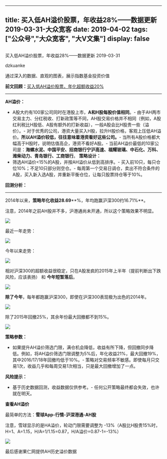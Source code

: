 
---
title:   买入低AH溢价股票，年收益28%——数据更新 2019-03-31-大众宽客
date: 2019-04-02
tags: ["公众号","大众宽客", "大V文集"]
display: false
---


## 



买入低AH溢价股票，年收益28%——数据更新 2019-03-31




dzkuanke




通过深入的数据、直观的图表，展示指数基金投资价值




**前文回顾：[](http://mp.weixin.qq.com/s?__biz=MzAwMTc1MDcwNw==&amp;mid=2648273776&amp;idx=1&amp;sn=187d335cea1ec58f516b9024a81582e0&amp;chksm=82f930acb58eb9baf4f6015ed6ae6f067a772f442d746e10285459fa0bcf8242dc1f4121d4de&amp;scene=21#wechat_redirect)**[买入低AH溢价股票，年化超额收益20%](http://mp.weixin.qq.com/s?__biz=MzAwMTc1MDcwNw==&amp;mid=2648273776&amp;idx=1&amp;sn=187d335cea1ec58f516b9024a81582e0&amp;chksm=82f930acb58eb9baf4f6015ed6ae6f067a772f442d746e10285459fa0bcf8242dc1f4121d4de&amp;scene=21#wechat_redirect)

****

**AH溢价：**
- A股大约有100家公司同时在港股上市，**A和H股每股价值相同**。- 由于AH两市交易主力、分红税收、打新政策等不同，AH股交易价格并不相同（例如，A股红利税比H股低、A股有额外的打新收益），一般A股会比H股贵一些（溢价）。- 对于优秀的公司，港资大量买入H股，拉升H股价格，客观上压低AH溢价。**所以AH溢价较低，往往意味着港资看好这些公司。**- 当所有A股价格都大幅高于H股时，说明估值高企，港资不看好A股。- 当前AH溢价最低的10家公司是：**海螺水泥、中国平安、招商银行宁沪高速、<strong style="white-space: normal;">福耀玻璃**、**<strong style="white-space: normal;">中石化、万科、潍柴动力、青岛银行、工商银行**</strong></strong>。
**策略设计：**
- 筛选AH溢价&lt;15%的A股，并按AH溢价从低到高排序。- 买入前10只，每只仓位10%；不足10只部分则空仓。- 每周第一个交易日调仓，卖出不符合条件的A股，买入新入选A股，并重新平衡仓位，让每只股票持仓等于10%。


**回测分析：**

****

2014年以来，**策略年化收益28.69****%，年均跑赢沪深300约16.71%**。

注意，2014年之前AH股并不多，沪港通尚未开通，所以这个策略效果不明显。

<img class="rich_pages" data-copyright="0" data-ratio="0.45161290322580644" data-s="300,640" src="https://mmbiz.qpic.cn/mmbiz_png/PKw3FQPmhIjt6fTgUrW2ibKHgZKMolrDeiblj857nFaJkvtjwY6pPbDEDmsUlux1VsY7npuaZXFbBmUm8Msz1IwQ/640?wx_fmt=png" data-type="png" data-w="1426" style=""/>



最近一年走势：

<img class="rich_pages" data-copyright="0" data-ratio="0.44929577464788734" data-s="300,640" src="https://mmbiz.qpic.cn/mmbiz_png/PKw3FQPmhIjt6fTgUrW2ibKHgZKMolrDeicIQt2SojWGvubeYraKyF4r8wHcCPjPkSXZicedE8B7tzfqIdCo5Nciag/640?wx_fmt=png" data-type="png" data-w="1420" style=""/>



今年以来走势：

<img class="" data-copyright="0" data-ratio="0.46088193456614507" data-s="300,640" src="https://mmbiz.qpic.cn/mmbiz_png/PKw3FQPmhIjt6fTgUrW2ibKHgZKMolrDeSJ0wxparicjBpnbibJLJG9xNOBib5cOjiabQ0nFhTz919dF6GJwn9Q111A/640?wx_fmt=png" data-type="png" data-w="1406" style="white-space: normal;"/>





相对沪深300的超额收益很稳定，只在A股发疯的2015年上半年（提前判断出下跌风险，应该表扬） 和 **今年短暂落后**。

<img class="rich_pages" data-copyright="0" data-ratio="0.46175637393767704" data-s="300,640" src="https://mmbiz.qpic.cn/mmbiz_png/PKw3FQPmhIjt6fTgUrW2ibKHgZKMolrDeMBVmzkg2dI0EVibapxp5tUpGBZcPR19sZTmsZhBLVpich949GTNTedSA/640?wx_fmt=png" data-type="png" data-w="1412" style=""/>



**除了今年**，每年都跑赢沪深300，即使在沪深300表现极为出色的2014年。

<img class="rich_pages" data-copyright="0" data-ratio="0.502127659574468" data-s="300,640" src="https://mmbiz.qpic.cn/mmbiz_png/PKw3FQPmhIjt6fTgUrW2ibKHgZKMolrDemYDkeAcwCVArB8bWibH6oibBNoV9NkXL2ib4O0MTcAHiaMwe08hkXKKK4w/640?wx_fmt=png" data-type="png" data-w="1410" style=""/>



除了2015年回撤25%，其余年份最大回撤都不到15%。

<img class="rich_pages" data-copyright="0" data-ratio="0.5070821529745042" data-s="300,640" src="https://mmbiz.qpic.cn/mmbiz_png/PKw3FQPmhIjt6fTgUrW2ibKHgZKMolrDeTx2WRicnzhv8ln9YrgOWZjqj9msNDPTWVxXlytZdXvjhmiah4VqgJxrQ/640?wx_fmt=png" data-type="png" data-w="1412" style=""/>



**策略参数：**
- 如果提升AH溢价筛选门限，满仓机会降低，收益有所下降，但回撤同步降低。例如，将AH溢价筛选门限调整为5%后，年化收益21%，最大回撤19%，其中2016/17/18年回撤均低于10%。- 策略对交易频率不敏感。即使每月只交易1次，收益几乎和每周交易1次相当，只是最大回撤增加了一点。


**风险提示：**
- 基于历史数据回测，收益数据仅供参考。- 任何公开策略最终都会失效，也许就在明天。


**查看AH溢价**

最简单的方法：**雪球App-行情-沪深港通-AH股**

注意，雪球显示的是HA溢价，轮动门限需要调整为 -13%（A股比H股贵15%时，H=1、A=1.15，H/A=1/1.15=0.87，H/A溢价=0.87-1=-13%）



<img class="" data-copyright="0" data-ratio="1.7777777777777777" data-s="300,640" src="https://mmbiz.qpic.cn/mmbiz_jpg/PKw3FQPmhIhyJmzACibMmcEOia9rYNBf5T2R5diaKrbaYFJRQqibQ28RcVC1Sk47jYmwVwqBktUtDbetYtzjKW58Tw/640?wx_fmt=jpeg" data-type="jpeg" data-w="1080"/>



最后感谢果仁网提供AH历史溢价数据














